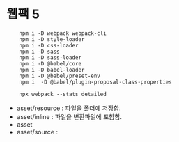 # 웹팩 5

```
    npm i -D webpack webpack-cli
    npm i -D style-loader
    npm i -D css-loader
    npm i -D sass
    npm i -D sass-loader
    npm i -D @babel/core
    npm i -D babel-loader
    npm i -D @babel/preset-env
    npm i  -D @babel/plugin-proposal-class-properties

```

```
    npx webpack --stats detailed
```

- asset/resource : 파일을 폴더에 저장함.
- asset/inline : 파일을 변환파일에 포함함.
- asset
- asset/source :
